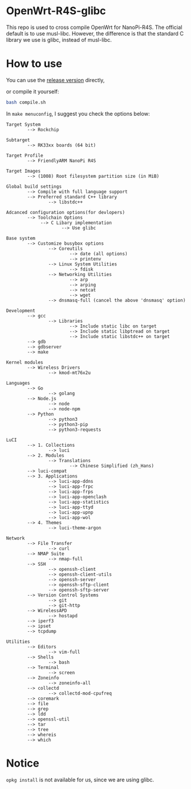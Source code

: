 # OpenWrt-R4S-glibc
This repo is used to cross compile OpenWrt for NanoPi-R4S. 
The official default is to use musl-libc.
However, the difference is that the standard C library we use is glibc, instead of musl-libc. 

# How to use

You can use the [release version](https://github.com/SunBK201/OpenWrt-R4S-glibc/releases) directly, 

or compile it yourself: 

```bash
bash compile.sh
```

In `make menuconfig`, I suggest you check the options below:

```
Target System
        --> Rockchip

Subtarget
        --> RK33xx boards (64 bit)

Target Profile
        --> FriendlyARM NanoPi R4S

Target Images
        --> (1008) Root filesystem partition size (in MiB)

Global build settings 
		--> Compile with full language support
		--> Preferred standard C++ library 
				--> libstdc++

Adcanced configuration options(for devlopers)
		--> Toolchain Options
			 --> C Libary implementation
					 --> Use glibc

Base system 
		--> Customize busybox options 
				--> Coreutils
						--> date (all options)
						--> printenv
				--> Linux System Utilities 
						--> fdisk
				--> Networking Utilities 
						--> arp
						--> arping
						--> netcat
						--> wget
				--> dnsmasq-full (cancel the above 'dnsmasq' option)

Development 
		--> gcc
				--> Libraries  
						--> Include static libc on target
						--> Include static libptread on target
						--> Include static libstdc++ on target
		--> gdb
		--> gdbserver
		--> make

Kernel modules
		--> Wireless Drivers
				--> kmod-mt76x2u

Languages
		--> Go
				--> golang
		--> Node.js
				--> node
				--> node-npm
		--> Python
				--> python3
				--> python3-pip
				--> python3-requests

LuCI
		--> 1. Collections
				--> luci
		--> 2. Modules
				--> Translations
						--> Chinese Simplified (zh_Hans)
		--> luci-compat
		--> 3. Applications
				--> luci-app-ddns
				--> luci-app-frpc
				--> luci-app-frps
				--> luci-app-openclash
				--> luci-app-statistics
				--> luci-app-ttyd
				--> luci-app-upnp
				--> luci-app-wol
		--> 4. Themes
				--> luci-theme-argon

Network
		--> File Transfer
				--> curl
		--> NMAP Suite
				--> nmap-full
		--> SSH
				--> openssh-client
				--> openssh-client-utils
				--> openssh-server
				--> openssh-sftp-client
				--> openssh-sftp-server
		--> Version Control Systems
				--> git
				--> git-http
		--> WirelessAPD
				--> hostapd
		--> iperf3
		--> ipset
		--> tcpdump

Utilities
		--> Editors
				--> vim-full
		--> Shells
				--> bash
		--> Terminal
				--> screen
		--> Zoneinfo
				--> zoneinfo-all
		--> collectd
				--> collectd-mod-cpufreq
		--> coremark
		--> file
		--> grep
		--> ldd
		--> openssl-util
		--> tar
		--> tree
		--> whereis
		--> which
```

# Notice
`opkg install` is not available for us, since we are using glibc.



